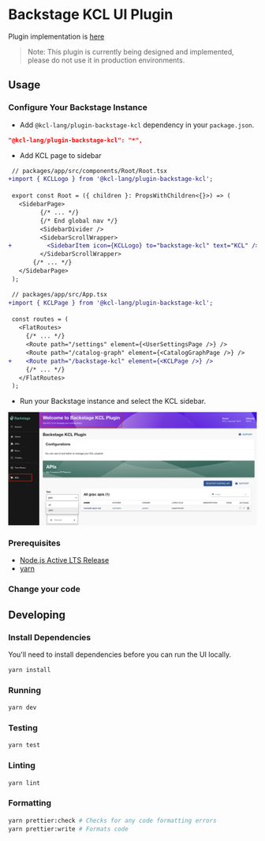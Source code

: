 # Backstage KCL UI Plugin

Plugin implementation is [here](./plugins/backstage-kcl/)

> Note: This plugin is currently being designed and implemented, please do not use it in production environments.

## Usage

### Configure Your Backstage Instance

+ Add `@kcl-lang/plugin-backstage-kcl` dependency in your `package.json`.

```json
"@kcl-lang/plugin-backstage-kcl": "*",
```

+ Add KCL page to sidebar

```diff
 // packages/app/src/components/Root/Root.tsx
+import { KCLLogo } from '@kcl-lang/plugin-backstage-kcl';

 export const Root = ({ children }: PropsWithChildren<{}>) => (
   <SidebarPage>
         {/* ... */}
         {/* End global nav */}
         <SidebarDivider />
         <SidebarScrollWrapper>
+          <SidebarItem icon={KCLLogo} to="backstage-kcl" text="KCL" />
         </SidebarScrollWrapper>
       {/* ... */}
   </SidebarPage>
 );
```

```diff
 // packages/app/src/App.tsx
+import { KCLPage } from '@kcl-lang/plugin-backstage-kcl';

 const routes = (
   <FlatRoutes>
     {/* ... */}
     <Route path="/settings" element={<UserSettingsPage />} />
     <Route path="/catalog-graph" element={<CatalogGraphPage />} />
+    <Route path="/backstage-kcl" element={<KCLPage />} />
     {/* ... */}
   </FlatRoutes>
 );
```

+ Run your Backstage instance and select the KCL sidebar.

![Plugin](./images/plugin.jpg)

### Prerequisites

- [Node.js Active LTS Release](https://github.com/nodejs/release#release-schedule)
- [yarn](https://classic.yarnpkg.com/en/docs/install)

### Change your code

## Developing

### Install Dependencies

You'll need to install dependencies before you can run the UI locally.

```bash
yarn install
```

### Running

```bash
yarn dev
```

### Testing

```bash
yarn test
```

### Linting

```bash
yarn lint
```

### Formatting

```bash
yarn prettier:check # Checks for any code formatting errors
yarn prettier:write # Formats code
```

